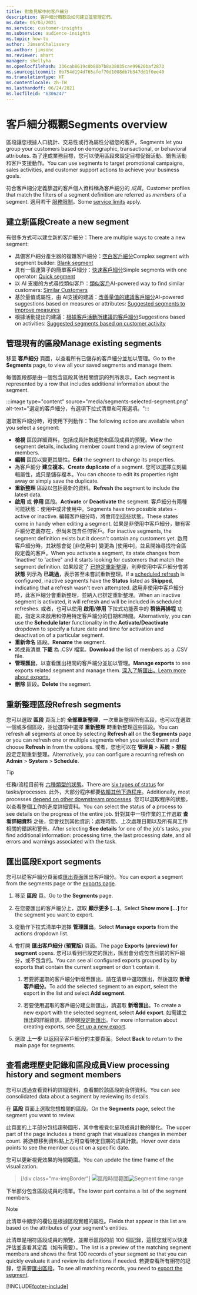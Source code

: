 ```yaml
---
title: 對象見解中的客戶細分
description: 客戶細分概觀及如何建立並管理它們。
ms.date: 05/03/2021
ms.service: customer-insights
ms.subservice: audience-insights
ms.topic: how-to
author: JimsonChalissery
ms.author: jimsonc
ms.reviewer: mhart
manager: shellyha
ms.openlocfilehash: 336cab8619c0b80b7b8a38035cae99620baf2873
ms.sourcegitcommit: 0b754d194d765afef70d1008db7b347dd1f0ee40
ms.translationtype: HT
ms.contentlocale: zh-TW
ms.lasthandoff: 06/24/2021
ms.locfileid: "6306247"
---
```

# <a name="segments-overview"></a><span data-ttu-id="f46da-103">客戶細分概觀</span><span class="sxs-lookup"><span data-stu-id="f46da-103">Segments overview</span></span>

<span data-ttu-id="f46da-104">區段讓您根據人口統計、交易性或行為屬性分組您的客戶。</span><span class="sxs-lookup"><span data-stu-id="f46da-104">Segments let you group your customers based on demographic, transactional, or behavioral attributes.</span></span> <span data-ttu-id="f46da-105">為了達成業務目標，您可以使用區段來設定目標促銷活動、銷售活動和客戶支援動作。</span><span class="sxs-lookup"><span data-stu-id="f46da-105">You can use segments to target promotional campaigns, sales activities, and customer support actions to achieve your business goals.</span></span>

<span data-ttu-id="f46da-106">符合客戶細分定義篩選的客戶個人資料稱為客戶細分的 *成員*。</span><span class="sxs-lookup"><span data-stu-id="f46da-106">Customer profiles that match the filters of a segment definition are referred as *members* of a segment.</span></span> <span data-ttu-id="f46da-107">適用若干 [服務限制](service-limits.md)。</span><span class="sxs-lookup"><span data-stu-id="f46da-107">Some [service limits](service-limits.md) apply.</span></span>

## <a name="create-a-new-segment"></a><span data-ttu-id="f46da-108">建立新區段</span><span class="sxs-lookup"><span data-stu-id="f46da-108">Create a new segment</span></span>

<span data-ttu-id="f46da-109">有很多方式可以建立新的客戶細分：</span><span class="sxs-lookup"><span data-stu-id="f46da-109">There are multiple ways to create a new segment:</span></span> 

- <span data-ttu-id="f46da-110">具備客戶細分產生器的複雜客戶細分：[空白客戶細分](segment-builder.md#create-a-new-segment)</span><span class="sxs-lookup"><span data-stu-id="f46da-110">Complex segment with segment builder: [Blank segment](segment-builder.md#create-a-new-segment)</span></span>
- <span data-ttu-id="f46da-111">具有一個運算子的簡單客戶細分：[快速客戶細分](segment-builder.md#quick-segments)</span><span class="sxs-lookup"><span data-stu-id="f46da-111">Simple segments with one operator: [Quick segment](segment-builder.md#quick-segments)</span></span>
- <span data-ttu-id="f46da-112">以 AI 支援的方式尋找類似客戶：[類似客戶](find-similar-customer-segments.md)</span><span class="sxs-lookup"><span data-stu-id="f46da-112">AI-powered way to find similar customers: [Similar Customers](find-similar-customer-segments.md)</span></span>
- <span data-ttu-id="f46da-113">基於量值或屬性，由 AI支援的建議：[改善量值的建議客戶細分](suggested-segments.md)</span><span class="sxs-lookup"><span data-stu-id="f46da-113">AI-powered suggestions based on measures or attributes: [Suggested segments to improve measures](suggested-segments.md)</span></span>
- <span data-ttu-id="f46da-114">根據活動提出的建議：[根據客戶活動所建議的客戶細分](suggested-segments-activity.md)</span><span class="sxs-lookup"><span data-stu-id="f46da-114">Suggestions based on activities: [Suggested segments based on customer activity](suggested-segments-activity.md)</span></span>

## <a name="manage-existing-segments"></a><span data-ttu-id="f46da-115">管理現有的區段</span><span class="sxs-lookup"><span data-stu-id="f46da-115">Manage existing segments</span></span>

<span data-ttu-id="f46da-116">移至 **客戶細分** 頁面，以查看所有已儲存的客戶細分並加以管理。</span><span class="sxs-lookup"><span data-stu-id="f46da-116">Go to the **Segments** page, to view all your saved segments and manage them.</span></span>

<span data-ttu-id="f46da-117">每個區段都是由一個包含區段其他相關資訊的列所表示。</span><span class="sxs-lookup"><span data-stu-id="f46da-117">Each segment is represented by a row that includes additional information about the segment.</span></span>

:::image type="content" source="media/segments-selected-segment.png" alt-text="選定的客戶細分，有選項下拉式清單和可用選項。":::

<span data-ttu-id="f46da-119">選取客戶細分時，可使用下列動作：</span><span class="sxs-lookup"><span data-stu-id="f46da-119">The following action are available when you select a segment:</span></span>

- <span data-ttu-id="f46da-120">**檢視** 區段詳細資料，包括成員計數趨勢和區段成員的預覽。</span><span class="sxs-lookup"><span data-stu-id="f46da-120">**View** the segment details, including member count trend a preview of segment members.</span></span>
- <span data-ttu-id="f46da-121">**編輯** 區段以變更其屬性。</span><span class="sxs-lookup"><span data-stu-id="f46da-121">**Edit** the segment to change its properties.</span></span>
- <span data-ttu-id="f46da-122">為客戶細分 **建立複本**。</span><span class="sxs-lookup"><span data-stu-id="f46da-122">**Create duplicate** of a segment.</span></span> <span data-ttu-id="f46da-123">您可以選擇立刻編輯屬性，或只是儲存複本。</span><span class="sxs-lookup"><span data-stu-id="f46da-123">You can choose to edit its properties right away or simply save the duplicate.</span></span>
- <span data-ttu-id="f46da-124">**重新整理** 區段以包括最新的資料。</span><span class="sxs-lookup"><span data-stu-id="f46da-124">**Refresh** the segment to include the latest data.</span></span>
- <span data-ttu-id="f46da-125">**啟用** 或 **停用** 區段。</span><span class="sxs-lookup"><span data-stu-id="f46da-125">**Activate** or **Deactivate** the segment.</span></span> <span data-ttu-id="f46da-126">客戶細分有兩種可能狀態：使用中或非使用中。</span><span class="sxs-lookup"><span data-stu-id="f46da-126">Segments have two possible states - active or inactive.</span></span> <span data-ttu-id="f46da-127">編輯客戶細分時，將會用到這些狀態。</span><span class="sxs-lookup"><span data-stu-id="f46da-127">These states come in handy when editing a segment.</span></span> <span data-ttu-id="f46da-128">如果是非使用中客戶細分，雖有客戶細分定義存在，但尚未包含任何客戶。</span><span class="sxs-lookup"><span data-stu-id="f46da-128">For inactive segments, the segment definition exists but it doesn't contain any customers yet.</span></span> <span data-ttu-id="f46da-129">啟用客戶細分時，其狀態會從 [非使用中] 變更為 [使用中]，並且開始尋找符合區段定義的客戶。</span><span class="sxs-lookup"><span data-stu-id="f46da-129">When you activate a segment, its state changes from 'inactive' to 'active" and it starts looking for customers that match the segment definition.</span></span> <span data-ttu-id="f46da-130">如果設定了 [已排定重新整理](system.md#schedule-tab)，則非使用中客戶細分會將 **狀態** 列示為 **已跳過**，表示甚至未嘗試重新整理。</span><span class="sxs-lookup"><span data-stu-id="f46da-130">If a [scheduled refresh](system.md#schedule-tab) is configured, inactive segments have the **Status** listed as **Skipped**, indicating that a refresh wasn't even attempted.</span></span> <span data-ttu-id="f46da-131">啟用非使用中客戶細分時，此客戶細分會重新整理，並納入已排定重新整理。</span><span class="sxs-lookup"><span data-stu-id="f46da-131">When an inactive segment is activated, it will refresh and will be included in scheduled refreshes.</span></span>
  <span data-ttu-id="f46da-132">或者，也可以使用 **啟用/停用** 下拉式功能表中的 **稍後再排程** 功能，指定未來啟用和停用特定客戶細分的日期和時間。</span><span class="sxs-lookup"><span data-stu-id="f46da-132">Alternatively, you can use the **Schedule later** functionality in the **Activate/Deactivate** dropdown to specify a future date and time for activation and deactivation of a particular segment.</span></span>
- <span data-ttu-id="f46da-133">**重新命名** 區段。</span><span class="sxs-lookup"><span data-stu-id="f46da-133">**Rename** the segment.</span></span>
- <span data-ttu-id="f46da-134">將成員清單 **下載** 為 .CSV 檔案。</span><span class="sxs-lookup"><span data-stu-id="f46da-134">**Download** the list of members as a .CSV file.</span></span>
- <span data-ttu-id="f46da-135">**管理匯出**，以查看匯出相關的客戶細分並加以管理。</span><span class="sxs-lookup"><span data-stu-id="f46da-135">**Manage exports** to see exports related segment and manage them.</span></span> [<span data-ttu-id="f46da-136">深入了解匯出。</span><span class="sxs-lookup"><span data-stu-id="f46da-136">Learn more about exports.</span></span>](export-destinations.md)
- <span data-ttu-id="f46da-137">**刪除** 區段。</span><span class="sxs-lookup"><span data-stu-id="f46da-137">**Delete** the segment.</span></span>

## <a name="refresh-segments"></a><span data-ttu-id="f46da-138">重新整理區段</span><span class="sxs-lookup"><span data-stu-id="f46da-138">Refresh segments</span></span>

<span data-ttu-id="f46da-139">您可以選取 **區段** 頁面上的 **全部重新整理**，一次重新整理所有區段，也可以在選取一個或多個區段，並從選項中選擇 **重新整理** 時重新整理這些區段。</span><span class="sxs-lookup"><span data-stu-id="f46da-139">You can refresh all segments at once by selecting **Refresh all** on the **Segments** page or you can refresh one or multiple segments when you select them and choose **Refresh** in from the options.</span></span> <span data-ttu-id="f46da-140">或者，您也可以在 **管理員** > **系統** > **排程** 設定定期重新整理。</span><span class="sxs-lookup"><span data-stu-id="f46da-140">Alternatively, you can configure a recurring refresh on **Admin** > **System** > **Schedule**.</span></span>

> [!TIP]
> <span data-ttu-id="f46da-141">任務/流程目前有 [六種類型的狀態](system.md#status-types)。</span><span class="sxs-lookup"><span data-stu-id="f46da-141">There are [six types of status](system.md#status-types) for tasks/processes.</span></span> <span data-ttu-id="f46da-142">此外，大部分程序都要[依賴其他下游程序](system.md#refresh-policies)。</span><span class="sxs-lookup"><span data-stu-id="f46da-142">Additionally, most processes [depend on other downstream processes](system.md#refresh-policies).</span></span> <span data-ttu-id="f46da-143">您可以選取程序的狀態，以查看整個工作的進度詳細資料。</span><span class="sxs-lookup"><span data-stu-id="f46da-143">You can select the status of a process to see details on the progress of the entire job.</span></span> <span data-ttu-id="f46da-144">針對其中一項作業的工作選取 **查看詳細資料** 之後，您會找到其他資訊：處理時間、上次處理日期以及所有與工作相關的錯誤和警告。</span><span class="sxs-lookup"><span data-stu-id="f46da-144">After selecting **See details** for one of the job's tasks, you find additional information: processing time, the last processing date, and all errors and warnings associated with the task.</span></span>

## <a name="export-segments"></a><span data-ttu-id="f46da-145">匯出區段</span><span class="sxs-lookup"><span data-stu-id="f46da-145">Export segments</span></span>

<span data-ttu-id="f46da-146">您可以從客戶細分頁面或[匯出頁面](export-destinations.md)匯出客戶細分。</span><span class="sxs-lookup"><span data-stu-id="f46da-146">You can export a segment from the segments page or the [exports page](export-destinations.md).</span></span> 

1. <span data-ttu-id="f46da-147">移至 **區段** 頁。</span><span class="sxs-lookup"><span data-stu-id="f46da-147">Go to the **Segments** page.</span></span>

1. <span data-ttu-id="f46da-148">在您要匯出的客戶細分上，選取 **顯示更多 [...]**。</span><span class="sxs-lookup"><span data-stu-id="f46da-148">Select **Show more [...]** for the segment you want to export.</span></span>

1. <span data-ttu-id="f46da-149">從動作下拉式清單中選擇 **管理匯出**。</span><span class="sxs-lookup"><span data-stu-id="f46da-149">Select **Manage exports** from the actions dropdown list.</span></span>

1. <span data-ttu-id="f46da-150">會打開 **匯出客戶細分 (預覽版)** 頁面。</span><span class="sxs-lookup"><span data-stu-id="f46da-150">The page **Exports (preview) for segment** opens.</span></span> <span data-ttu-id="f46da-151">您可以看到已設定的匯出，匯出會分成包含目前的客戶細分，或不包含的。</span><span class="sxs-lookup"><span data-stu-id="f46da-151">You can see all configured exports grouped by by exports that contain the current segment or don't contain it.</span></span>

   1. <span data-ttu-id="f46da-152">若要將選取的客戶細分新增至匯出，請在清單中選取匯出，然後選取 **新增客戶細分**。</span><span class="sxs-lookup"><span data-stu-id="f46da-152">To add the selected segment to an export, select the export in the list and select **Add segment**.</span></span>

   1. <span data-ttu-id="f46da-153">若要使用選取的客戶細分建立新匯出，請選取 **新增匯出**。</span><span class="sxs-lookup"><span data-stu-id="f46da-153">To create a new export with the selected segment, select **Add export**.</span></span> <span data-ttu-id="f46da-154">如需建立匯出的詳細資訊，請參閱[設定新匯出](export-destinations.md#set-up-a-new-export)。</span><span class="sxs-lookup"><span data-stu-id="f46da-154">For more information about creating exports, see [Set up a new export](export-destinations.md#set-up-a-new-export).</span></span>

1. <span data-ttu-id="f46da-155">選取 **上一步** 以返回至客戶細分的主要頁面。</span><span class="sxs-lookup"><span data-stu-id="f46da-155">Select **Back** to return to the main page for segments.</span></span>

## <a name="view-processing-history-and-segment-members"></a><span data-ttu-id="f46da-156">查看處理歷史記錄和區段成員</span><span class="sxs-lookup"><span data-stu-id="f46da-156">View processing history and segment members</span></span>

<span data-ttu-id="f46da-157">您可以透過查看資料的詳細資料，查看關於該區段的合併資料。</span><span class="sxs-lookup"><span data-stu-id="f46da-157">You can see consolidated data about a segment by reviewing its details.</span></span>

<span data-ttu-id="f46da-158">在 **區段** 頁面上選取您想檢閱的區段。</span><span class="sxs-lookup"><span data-stu-id="f46da-158">On the **Segments** page, select the segment you want to review.</span></span>

<span data-ttu-id="f46da-159">此頁面的上半部分包括趨勢圖形，其中會視覺化呈現成員計數的變化。</span><span class="sxs-lookup"><span data-stu-id="f46da-159">The upper part of the page includes a trend graph that visualizes changes in member count.</span></span> <span data-ttu-id="f46da-160">將游標移到資料點上方可查看特定日期的成員計數。</span><span class="sxs-lookup"><span data-stu-id="f46da-160">Hover over data points to see the member count on a specific date.</span></span>

<span data-ttu-id="f46da-161">您可以更新視覺效果的時間範圍。</span><span class="sxs-lookup"><span data-stu-id="f46da-161">You can update the time frame of the visualization.</span></span>

> [!div class="mx-imgBorder"]
> <span data-ttu-id="f46da-162">![區段時間範圍](media/segment-time-range.png "區段時間範圍")</span><span class="sxs-lookup"><span data-stu-id="f46da-162">![Segment time range](media/segment-time-range.png "Segment time range")</span></span>

<span data-ttu-id="f46da-163">下半部分包含區段成員的清單。</span><span class="sxs-lookup"><span data-stu-id="f46da-163">The lower part contains a list of the segment members.</span></span>

> [!NOTE]
> <span data-ttu-id="f46da-164">此清單中顯示的欄位是根據區段實體的屬性。</span><span class="sxs-lookup"><span data-stu-id="f46da-164">Fields that appear in this list are based on the attributes of your segment's entities.</span></span>
>
><span data-ttu-id="f46da-165">此清單是相符區段成員的預覽，並顯示區段的前 100 個記錄，這樣您就可以快速評估並查看其定義（如有需要）。</span><span class="sxs-lookup"><span data-stu-id="f46da-165">The list is a preview of the matching segment members and shows the first 100 records of your segment so that you can quickly evaluate it and review its definitions if needed.</span></span> <span data-ttu-id="f46da-166">若要查看所有相符的記錄，您需要[匯出區段](export-destinations.md)。</span><span class="sxs-lookup"><span data-stu-id="f46da-166">To see all matching records, you need to [export the segment](export-destinations.md).</span></span>

[!INCLUDE[footer-include](../includes/footer-banner.md)] 

